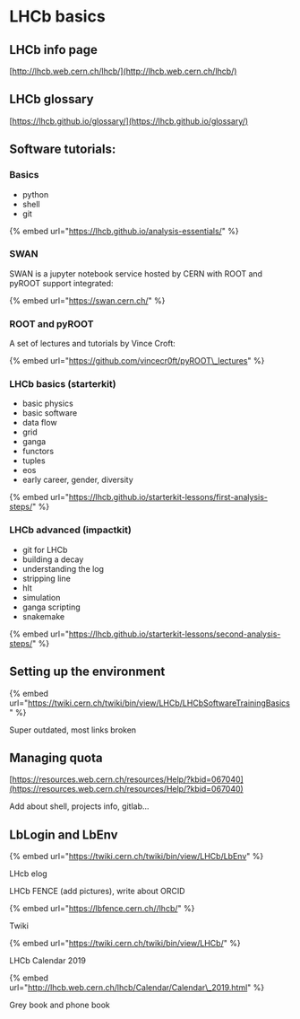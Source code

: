 # LHCb basics

## LHCb info page

[http://lhcb.web.cern.ch/lhcb/](http://lhcb.web.cern.ch/lhcb/)

## LHCb glossary

[https://lhcb.github.io/glossary/](https://lhcb.github.io/glossary/)

## Software tutorials:

### Basics

* python
* shell
* git

{% embed url="https://lhcb.github.io/analysis-essentials/" %}

### SWAN

SWAN is a jupyter notebook service hosted by CERN with ROOT and pyROOT support integrated:

{% embed url="https://swan.cern.ch/" %}

### ROOT and pyROOT

A set of lectures and tutorials by Vince Croft:

{% embed url="https://github.com/vincecr0ft/pyROOT\_lectures" %}

### LHCb basics \(starterkit\)

* basic physics
* basic software
* data flow
* grid
* ganga
* functors
* tuples
* eos
* early career, gender, diversity

{% embed url="https://lhcb.github.io/starterkit-lessons/first-analysis-steps/" %}

### LHCb advanced \(impactkit\)

* git for LHCb
* building a decay
* understanding the log
* stripping line
* hlt
* simulation
* ganga scripting
* snakemake

{% embed url="https://lhcb.github.io/starterkit-lessons/second-analysis-steps/" %}

## Setting up the environment

{% embed url="https://twiki.cern.ch/twiki/bin/view/LHCb/LHCbSoftwareTrainingBasics" %}

Super outdated, most links broken

## Managing quota

[https://resources.web.cern.ch/resources/Help/?kbid=067040](https://resources.web.cern.ch/resources/Help/?kbid=067040)

Add about shell, projects info, gitlab...

## LbLogin and LbEnv

{% embed url="https://twiki.cern.ch/twiki/bin/view/LHCb/LbEnv" %}

LHcb elog

LHCb FENCE \(add pictures\), write about ORCID

{% embed url="https://lbfence.cern.ch//lhcb/" %}

Twiki

{% embed url="https://twiki.cern.ch/twiki/bin/view/LHCb/" %}







LHCb Calendar 2019

{% embed url="http://lhcb.web.cern.ch/lhcb/Calendar/Calendar\_2019.html" %}

Grey book and phone book




